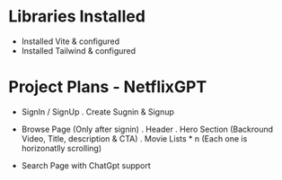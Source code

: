 # Libraries Installed
- Installed Vite & configured
- Installed Tailwind & configured

# Project Plans - NetflixGPT
- SignIn / SignUp
    . Create Sugnin & Signup

- Browse Page (Only after signin)
    . Header
    . Hero Section (Backround Video, Title, description & CTA)
    . Movie Lists * n (Each one is horizonatlly scrolling)

- Search Page with ChatGpt support

